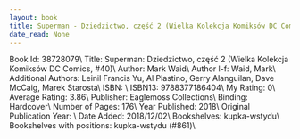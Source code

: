 ```yaml
---
layout: book
title: Superman - Dziedzictwo, część 2 (Wielka Kolekcja Komiksów DC Comics,  no. 40)
date_read: None
---
```


Book Id: 38728079\ 
Title: Superman: Dziedzictwo, część 2 (Wielka Kolekcja Komiksów DC Comics, #40)\ 
Author: Mark Waid\ 
Author l-f: Waid, Mark\ 
Additional Authors: Leinil Francis Yu, Al Plastino, Gerry Alanguilan, Dave McCaig, Marek Starosta\ 
ISBN: \ 
ISBN13: 9788377186404\ 
My Rating: 0\ 
Average Rating: 3.86\ 
Publisher: Eaglemoss Collections\ 
Binding: Hardcover\ 
Number of Pages: 176\ 
Year Published: 2018\ 
Original Publication Year: \ 
Date Added: 2018/12/02\ 
Bookshelves: kupka-wstydu\ 
Bookshelves with positions: kupka-wstydu (#861)\ 

